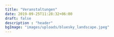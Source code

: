 ```yaml
---
title: "Veranstaltungen"
date: 2019-09-25T11:28:32+06:00
draft: false
description : "header"
bgImage: "images/uploads/bluesky_landscape.jpeg"
---
```


